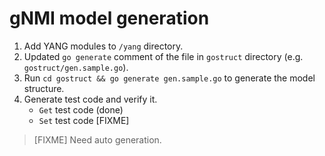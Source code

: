 # gNMI model generation

1. Add YANG modules to `/yang` directory.
2. Updated `go generate` comment of the file in `gostruct` directory (e.g. `gostruct/gen.sample.go`).
3. Run `cd gostruct && go generate gen.sample.go` to generate the model structure.
4. Generate test code and verify it.
    - `Get` test code (done)
    - `Set` test code [FIXME]

> [FIXME] Need auto generation.
